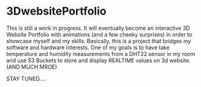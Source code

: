 # 3DwebsitePortfolio
This is still a work in progress. It will eventually become an interactive 3D Website Portfolio with animations (and a few cheeky surprises) in order to showcase myself and my skills. Basically, this is a project that bridges my software and hardware interests. One of my goals is to have take temperature and humidity measurements from a DHT22 sensor in my room and use S3 Buckets to store and display REALTIME values on 3d website. 
(AND MUCH MROE)

STAY TUNED....

<!---
- whole page is inside a 3d model of my room
- as you scroll down it moves along the room, 
- introduction and explanations on the walls
- animations for real time sensor data and pictures of the real projects and links to github repos
- phone has github, instagram and linkedIn links
- watch clock displays the actual time of the user
- Laptop shows a directory with folders that have the names of all skills I have
- enable mussic from a small youtube popup on my laptop 3d model. ()


# Experience direction:
1. starts pointing directly to the bed, with an animation of me sleeping, window and shelf with books and plants (with plantSitter, with a ssd1306 display with a chart for the three plants) above the white heater
2. shelf with some projects (ledStrip Driver, WGExplorer, IoT Bike, Mathopoly ), when you hover over them, there's an explanation and github links
3. PC display with custom terminal, allows help/ and other commands,  connected to esp32VGA model, information and github link, 
4. laptop with screenshot of a directory with my skill as names for the folders
5. phone with icons for linkedIn, GitHub, Gamil, instagram, 
6. Shelf that opens and shows all physical things I have worked with (Arduino, ESP32, raspberry pi, STM32, )
7. 3d Black Guitar 
